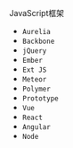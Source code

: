 JavaScript框架
- `Aurelia`
- `Backbone`
- `jQuery`
- `Ember`
- `Ext JS`
- `Meteor`
- `Polymer`
- `Prototype`
- `Vue`
- `React`
- `Angular`
- `Node`